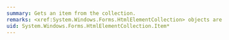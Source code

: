 ```yaml
---
summary: Gets an item from the collection.
remarks: <xref:System.Windows.Forms.HtmlElementCollection> objects are read-only. To add an element to an HTML document, use methods such as <xref:System.Windows.Forms.HtmlElement.InsertAdjacentElement%2A> and <xref:System.Windows.Forms.HtmlElement.AppendChild%2A>.
uid: System.Windows.Forms.HtmlElementCollection.Item*
---
```

